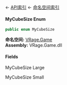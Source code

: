 ← [API索引](Api-Index) ← [命名空间索引](Namespace-Index)

#### MyCubeSize Enum

```csharp
public enum MyCubeSize
```

**命名空间:** [VRage.Game](VRage.Game)  
**Assembly:** VRage.Game.dll

#### Fields

MyCubeSize Large

> 

MyCubeSize Small

> 

